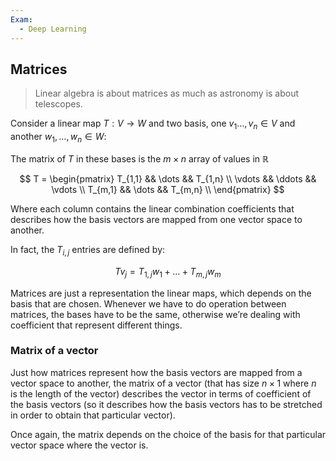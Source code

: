 ```yaml
---
Exam:
  - Deep Learning
---
```

## Matrices

> Linear algebra is about matrices as much as astronomy is about telescopes.

Consider a linear map $T: V \to W$ and two basis, one $v_1\dots,v_n \in V$ and another $w_1,\dots,w_n \in W$:

The matrix of $T$ in these bases is the $m \times n$ array of values in $\mathbb{R}$

 

$$
T = \begin{pmatrix}
T_{1,1} && \dots && T_{1,n} \\
\vdots && \ddots && \vdots \\
T_{m,1} && \dots && T_{m,n} \\
\end{pmatrix}
$$

Where each column contains the linear combination coefficients that describes how the basis vectors are mapped from one vector space to another.

In fact, the $T_{i,j}$ entries are defined by:

$$
Tv_j = T_{1,j}w_1+\dots+T_{m,j}w_m
$$

Matrices are just a representation the linear maps, which depends on the basis that are chosen. Whenever we have to do operation between matrices, the bases have to be the same, otherwise we’re dealing with coefficient that represent different things.

### Matrix of a vector

Just how matrices represent how the basis vectors are mapped from a vector space to another, the matrix of a vector (that has size $n \times 1$ where $n$ is the length of the vector) describes the vector in terms of coefficient of the basis vectors (so it describes how the basis vectors has to be stretched in order to obtain that particular vector).

Once again, the matrix depends on the choice of the basis for that particular vector space where the vector is.
